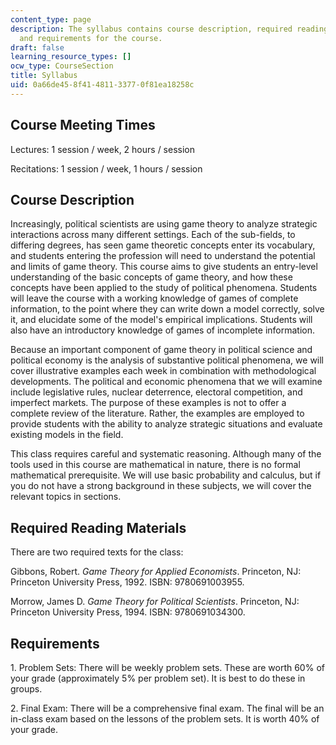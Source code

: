 ```yaml
---
content_type: page
description: The syllabus contains course description, required reading materials
  and requirements for the course.
draft: false
learning_resource_types: []
ocw_type: CourseSection
title: Syllabus
uid: 0a66de45-8f41-4811-3377-0f81ea18258c
---
```

## Course Meeting Times

Lectures: 1 session / week, 2 hours / session

Recitations: 1 session / week, 1 hours / session

## Course Description

Increasingly, political scientists are using game theory to analyze strategic interactions across many different settings. Each of the sub-fields, to differing degrees, has seen game theoretic concepts enter its vocabulary, and students entering the profession will need to understand the potential and limits of game theory. This course aims to give students an entry-level understanding of the basic concepts of game theory, and how these concepts have been applied to the study of political phenomena. Students will leave the course with a working knowledge of games of complete information, to the point where they can write down a model correctly, solve it, and elucidate some of the model's empirical implications. Students will also have an introductory knowledge of games of incomplete information.

Because an important component of game theory in political science and political economy is the analysis of substantive political phenomena, we will cover illustrative examples each week in combination with methodological developments. The political and economic phenomena that we will examine include legislative rules, nuclear deterrence, electoral competition, and imperfect markets. The purpose of these examples is not to offer a complete review of the literature. Rather, the examples are employed to provide students with the ability to analyze strategic situations and evaluate existing models in the field.

This class requires careful and systematic reasoning. Although many of the tools used in this course are mathematical in nature, there is no formal mathematical prerequisite. We will use basic probability and calculus, but if you do not have a strong background in these subjects, we will cover the relevant topics in sections.

## Required Reading Materials

There are two required texts for the class:

Gibbons, Robert. _Game Theory for Applied Economists_. Princeton, NJ: Princeton University Press, 1992. ISBN: 9780691003955.

Morrow, James D. _Game Theory for Political Scientists_. Princeton, NJ: Princeton University Press, 1994. ISBN: 9780691034300.

## Requirements

1\. Problem Sets: There will be weekly problem sets. These are worth 60% of your grade (approximately 5% per problem set). It is best to do these in groups.

2\. Final Exam: There will be a comprehensive final exam. The final will be an in-class exam based on the lessons of the problem sets. It is worth 40% of your grade.